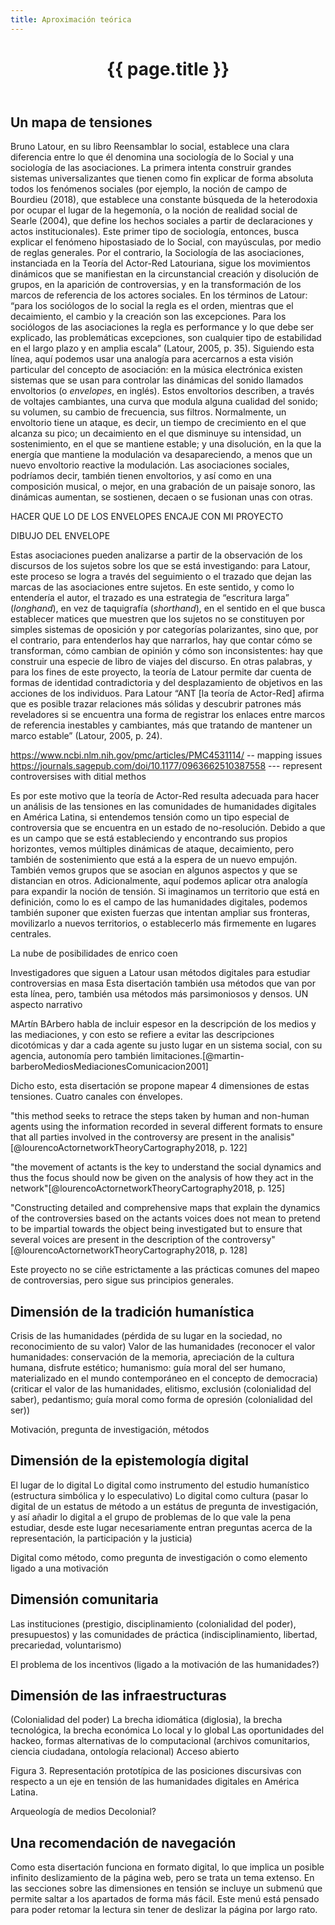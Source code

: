 ```yaml
---
title: Aproximación teórica
---
```

<header class="chapter-headers">
  <h1>{{ page.title }}</h1>
</header>

## Un mapa de tensiones

Bruno Latour, en su libro Reensamblar lo social, establece una clara diferencia entre lo que él denomina una sociología de lo Social y una sociología de las asociaciones. La primera intenta construir grandes sistemas universalizantes que tienen como fin explicar de forma absoluta todos los fenómenos sociales (por ejemplo, la noción de campo de Bourdieu (2018), que establece una constante búsqueda de la heterodoxia por ocupar el lugar de la hegemonía, o la noción de realidad social de Searle (2004), que define los hechos sociales a partir de declaraciones y actos institucionales). Este primer tipo de sociología, entonces, busca explicar el fenómeno hipostasiado de lo Social, con mayúsculas, por medio de reglas generales. Por el contrario, la Sociología de las asociaciones, instanciada en la Teoría del Actor-Red Latouriana, sigue los movimientos dinámicos que se manifiestan en la circunstancial creación y disolución de grupos, en la aparición de controversias, y en la transformación de los marcos de referencia de los actores sociales. En los términos de Latour: “para los sociólogos de lo social la regla es el orden, mientras que el decaimiento, el cambio y la creación son las excepciones. Para los sociólogos de las asociaciones la regla es performance y lo que debe ser explicado, las problemáticas excepciones, son cualquier tipo de estabilidad en el largo plazo y en amplia escala” (Latour, 2005, p. 35). Siguiendo esta línea, aquí podemos usar una analogía para acercarnos a esta visión particular del concepto de asociación: en la música electrónica existen sistemas que se usan para controlar las dinámicas del sonido llamados envoltorios (o *envelopes*, en inglés). Estos envoltorios describen, a través de voltajes cambiantes, una curva que modula alguna cualidad del sonido; su volumen, su cambio de frecuencia, sus filtros. Normalmente, un envoltorio tiene un ataque, es decir, un tiempo de crecimiento en el que alcanza su pico; un decaimiento en el que disminuye su intensidad, un sostenimiento, en el que se mantiene estable; y una disolución, en la que la energía que mantiene la modulación va desapareciendo, a menos que un nuevo envoltorio reactive la modulación. Las asociaciones sociales, podríamos decir, también tienen envoltorios, y así como en una composición musical, o mejor, en una grabación de un paisaje sonoro, las dinámicas aumentan, se sostienen, decaen o se fusionan unas con otras.

HACER QUE LO DE LOS ENVELOPES ENCAJE CON MI PROYECTO

DIBUJO DEL ENVELOPE

Estas asociaciones pueden analizarse a partir de la observación de los discursos de los sujetos sobre los que se está investigando: para Latour, este proceso se logra a través del seguimiento o el trazado que dejan las marcas de las asociaciones entre sujetos. En este sentido, y como lo entendería el autor, el trazado es una estrategia de “escritura larga” (*longhand*), en vez de taquigrafía (*shorthand*), en el sentido en el que busca establecer matices que muestren que los sujetos no se constituyen por simples sistemas de oposición y por categorías polarizantes, sino que, por el contrario, para entenderlos hay que narrarlos, hay que contar cómo se transforman, cómo cambian de opinión y cómo son inconsistentes: hay que construir una especie de libro de viajes del discurso. En otras palabras, y para los fines de este proyecto, la teoría de Latour permite dar cuenta de formas de identidad contradictoria y del desplazamiento de objetivos en las acciones de los individuos. Para Latour “ANT [la teoría de Actor-Red] afirma que es posible trazar relaciones más sólidas y descubrir patrones más reveladores si se encuentra una forma de registrar los enlaces entre marcos de referencia inestables y cambiantes, más que tratando de mantener un marco estable” (Latour, 2005, p. 24).

https://www.ncbi.nlm.nih.gov/pmc/articles/PMC4531114/ -- mapping issues
https://journals.sagepub.com/doi/10.1177/0963662510387558 --- represent controversises with ditial methos

Es por este motivo que la teoría de Actor-Red resulta adecuada para hacer un análisis de las tensiones en las comunidades de humanidades digitales en América Latina, si entendemos tensión como un tipo especial de controversia que se encuentra en un estado de no-resolución. Debido a que es un campo que se está estableciendo y encontrando sus propios horizontes, vemos múltiples dinámicas de ataque, decaimiento, pero también de sostenimiento que está a la espera de un nuevo empujón. También vemos grupos que se asocian en algunos aspectos y que se distancian en otros. Adicionalmente, aquí podemos aplicar otra analogía para expandir la noción de tensión. Si imaginamos un territorio que está en definición, como lo es el campo de las humanidades digitales, podemos también suponer que existen fuerzas que intentan ampliar sus fronteras, movilizarlo a nuevos territorios, o establecerlo más firmemente en lugares centrales.

La nube de posibilidades de enrico coen

Investigadores que siguen a Latour usan métodos digitales para estudiar controversias en masa
Esta disertación también usa métodos que van por esta línea, pero, también usa métodos más parsimoniosos y densos.
UN aspecto narrativo

MArtín BArbero habla de incluir espesor en la descripción de los medios y las mediaciones, y con esto se refiere a evitar las descripciones dicotómicas y dar a cada agente su justo lugar en un sistema social, con su agencia, autonomía pero también limitaciones.[@martin-barberoMediosMediacionesComunicacion2001]

Dicho esto, esta disertación se propone mapear 4 dimensiones de estas tensiones. Cuatro canales con énvelopes.

"this method seeks to retrace the steps taken by human and non-human agents using the information recorded in several different formats to ensure that all parties involved in the controversy are present in the analisis"[@lourencoActornetworkTheoryCartography2018, p. 122]

"the movement of actants is the key to understand the social dynamics and thus the focus should now be given on the analysis of how they act in the network"[@lourencoActornetworkTheoryCartography2018, p. 125]

"Constructing detailed and comprehensive maps that explain the dynamics of the controversies based on the actants voices does not mean to pretend to be impartial towards the object being investigated but to ensure that several voices are present in the description of the controversy"[@lourencoActornetworkTheoryCartography2018, p. 128]

Este proyecto no se ciñe estrictamente a las prácticas comunes del mapeo de controversias, pero sigue sus principios generales.

## Dimensión de la tradición humanística

Crisis de las humanidades (pérdida de su lugar en la sociedad, no reconocimiento de su valor)
Valor de las humanidades (reconocer el valor humanidades: conservación de la memoria, apreciación de la cultura humana, disfrute estético; humanismo: guía moral del ser humano, materializado en el mundo contemporáneo en el concepto de democracia)
(criticar el valor de las humanidades, elitismo, exclusión (colonialidad del saber), pedantismo; guía moral como forma de opresión (colonialidad del ser))

Motivación, pregunta de investigación, métodos

## Dimensión de la epistemología digital

El lugar de lo digital
Lo digital como instrumento del estudio humanístico (estructura simbólica y lo especulativo)
Lo digital como cultura (pasar lo digital de un estatus de método a un estátus de pregunta de investigación, y así añadir lo digital a el grupo de problemas de lo que vale la pena estudiar, desde este lugar necesariamente entran preguntas acerca de la representación, la participación y la justicia)

Digital como método, como pregunta de investigación o como elemento ligado a una motivación

## Dimensión comunitaria
Las instituciones (prestigio, disciplinamiento (colonialidad del poder), presupuestos) y las comunidades de práctica (indisciplinamiento, libertad, precariedad, voluntarismo)

El problema de los incentivos (ligado a la motivación de las humanidades?)

## Dimensión de las infraestructuras

(Colonialidad del poder)
La brecha idiomática (diglosia), la brecha tecnológica, la brecha económica
Lo local y lo global
Las oportunidades del hackeo, formas alternativas de lo computacional (archivos comunitarios, ciencia ciudadana, ontología relacional)
Acceso abierto
 
Figura 3. Representación prototípica de las posiciones discursivas con respecto a un eje en tensión de las humanidades digitales en América Latina.

Arqueología de medios
Decolonial?

## Una recomendación de navegación

Como esta disertación funciona en formato digital, lo que implica un posible infinito deslizamiento de la página web, pero se trata un tema extenso. En las secciones sobre las dimensiones en tensión se incluye un submenú que permite saltar a los apartados de forma más fácil. Este menú está pensado para poder retomar la lectura sin tener de deslizar la página por largo rato.